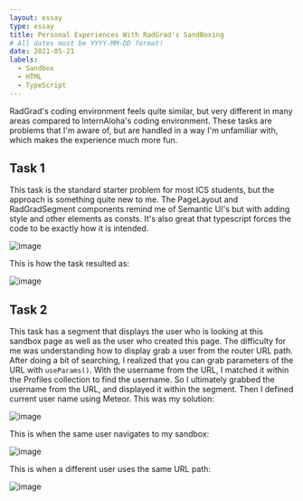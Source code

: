 ```yaml
---
layout: essay
type: essay
title: Personal Experiences With RadGrad's SandBoxing
# All dates must be YYYY-MM-DD format!
date: 2021-05-21
labels:
  - Sandbox
  - HTML
  - TypeScript
---
```

RadGrad's coding environment feels quite similar, but very different in many areas compared to InternAloha's coding environment. These tasks are problems that I'm aware of, but are handled in a way I'm unfamiliar with, which makes the experience much more fun.

## Task 1
This task is the standard starter problem for most ICS students, but the approach is something quite new to me. The PageLayout and RadGradSegment components remind me of Semantic UI's but with adding style and other elements as consts. It's also great that typescript forces the code to be exactly how it is intended.

![image](https://user-images.githubusercontent.com/60155925/119190428-0e316900-ba19-11eb-8960-4e5e424e9024.png)

This is how the task resulted as:

![image](https://user-images.githubusercontent.com/60155925/119189388-b8a88c80-ba17-11eb-88ab-b5dd5c83f426.png)


## Task 2
This task has a segment that displays the user who is looking at this sandbox page as well as the user who created this page. The difficulty for me was understanding how to display grab a user from the router URL path. After doing a bit of searching, I realized that you can grab parameters of the URL with ```useParams()```. With the username from the URL, I matched it within the Profiles collection to find the username. So I ultimately grabbed the username from the URL, and displayed it within the segment. Then I defined current user name using Meteor. This was my solution:

![image](https://user-images.githubusercontent.com/60155925/119194568-fa890100-ba1e-11eb-9aec-08ff68fed3cf.png)

This is when the same user navigates to my sandbox:

![image](https://user-images.githubusercontent.com/60155925/119193666-a6315180-ba1d-11eb-9388-2e9c95ea6546.png)

This is when a different user uses the same URL path:

![image](https://user-images.githubusercontent.com/60155925/119194685-2ad09f80-ba1f-11eb-9b75-53c92ec7d0f4.png)


